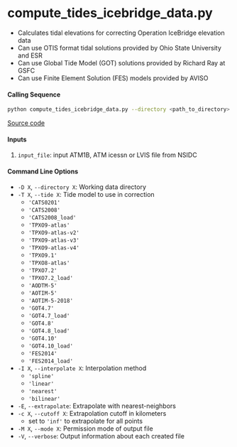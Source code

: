 compute_tides_icebridge_data.py
===============================

- Calculates tidal elevations for correcting Operation IceBridge elevation data
- Can use OTIS format tidal solutions provided by Ohio State University and ESR
- Can use Global Tide Model (GOT) solutions provided by Richard Ray at GSFC
- Can use Finite Element Solution (FES) models provided by AVISO

#### Calling Sequence
```bash
python compute_tides_icebridge_data.py --directory <path_to_directory> --tide <model> input_file
```
[Source code](https://github.com/tsutterley/pyTMD/blob/main/scripts/compute_tides_icebridge_data.py)

#### Inputs
1. `input_file`: input ATM1B, ATM icessn or LVIS file from NSIDC

#### Command Line Options
- `-D X`, `--directory X`: Working data directory
- `-T X`, `--tide X`: Tide model to use in correction
    * `'CATS0201'`
    * `'CATS2008'`
    * `'CATS2008_load'`
    * `'TPXO9-atlas'`
    * `'TPXO9-atlas-v2'`
    * `'TPXO9-atlas-v3'`
    * `'TPXO9-atlas-v4'`
    * `'TPXO9.1'`
    * `'TPXO8-atlas'`
    * `'TPXO7.2'`
    * `'TPXO7.2_load'`
    * `'AODTM-5'`
    * `'AOTIM-5'`
    * `'AOTIM-5-2018'`
    * `'GOT4.7'`
    * `'GOT4.7_load'`
    * `'GOT4.8'`
    * `'GOT4.8_load'`
    * `'GOT4.10'`
    * `'GOT4.10_load'`
    * `'FES2014'`
    * `'FES2014_load'`
- `-I X`, `--interpolate X`: Interpolation method
    * `'spline'`
    * `'linear'`
    * `'nearest'`
    * `'bilinear'`
- `-E`, `--extrapolate`: Extrapolate with nearest-neighbors
- `-c X`, `--cutoff X`: Extrapolation cutoff in kilometers
    * set to `'inf'` to extrapolate for all points
- `-M X`, `--mode X`: Permission mode of output file
- `-V`, `--verbose`: Output information about each created file
